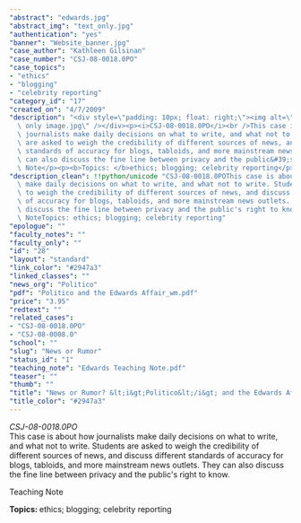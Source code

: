 ```yaml
---
"abstract": "edwards.jpg"
"abstract_img": "text_only.jpg"
"authentication": "yes"
"banner": "Website_banner.jpg"
"case_author": "Kathleen Gilsinan"
"case_number": "CSJ-08-0018.0PO"
"case_topics":
- "ethics"
- "blogging"
- "celebrity reporting"
"category_id": "17"
"created_on": "4/7/2009"
"description": "<div style=\"padding: 10px; float: right;\"><img alt=\"\" src=\"/casestudy/files/photos/284/text\
  \ only image.jpg\" /></div><p><i>CSJ-08-0018.0PO</i><br />This case is about how\
  \ journalists make daily decisions on what to write, and what not to write. Students\
  \ are asked to weigh the credibility of different sources of news, and discuss different\
  \ standards of accuracy for blogs, tabloids, and more mainstream news outlets. They\
  \ can also discuss the fine line between privacy and the public&#39;s right to know.</p><p>Teaching\
  \ Note</p><p><b>Topics: </b>ethics; blogging; celebrity reporting</p>"
"description_clean": !!python/unicode "CSJ-08-0018.0POThis case is about how journalists\
  \ make daily decisions on what to write, and what not to write. Students are asked\
  \ to weigh the credibility of different sources of news, and discuss different standards\
  \ of accuracy for blogs, tabloids, and more mainstream news outlets. They can also\
  \ discuss the fine line between privacy and the public's right to know.Teaching\
  \ NoteTopics: ethics; blogging; celebrity reporting"
"epologue": ""
"faculty_notes": ""
"faculty_only": ""
"id": "28"
"layout": "standard"
"link_color": "#2947a3"
"linked_classes": ""
"news_org": "Politico"
"pdf": "Politico and the Edwards Affair_wm.pdf"
"price": "3.95"
"redtext": ""
"related_cases":
- "CSJ-08-0018.0PO"
- "CSJ-08-0008.0"
"school": ""
"slug": "News or Rumor"
"status_id": "1"
"teaching_note": "Edwards Teaching Note.pdf"
"teaser": ""
"thumb": ""
"title": "News or Rumor? &lt;i&gt;Politico&lt;/i&gt; and the Edwards Affair "
"title_color": "#2947a3"
---
```

<div style="padding: 10px; float: right;"><img alt="" src="/casestudy/files/photos/284/text only image.jpg" /></div><p><i>CSJ-08-0018.0PO</i><br />This case is about how journalists make daily decisions on what to write, and what not to write. Students are asked to weigh the credibility of different sources of news, and discuss different standards of accuracy for blogs, tabloids, and more mainstream news outlets. They can also discuss the fine line between privacy and the public&#39;s right to know.</p><p>Teaching Note</p><p><b>Topics: </b>ethics; blogging; celebrity reporting</p>
